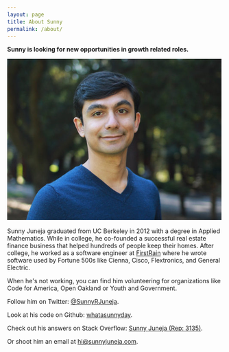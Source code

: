 ```yaml
---
layout: page
title: About Sunny
permalink: /about/
---
```

**Sunny is looking for new opportunities in growth related roles.**

<img class='headshot' src='/img/headshot.jpg' alt="Sunny Juneja's headshot">

Sunny Juneja graduated from UC Berkeley in 2012 with a degree in Applied Mathematics.
While in college, he co-founded a successful real estate finance business that helped hundreds
of people keep their homes. After college, he worked as a software engineer at 
[FirstRain](http://firstrain.com/) where he wrote software used by Fortune 500s like
Cienna, Cisco, Flextronics, and General Electric.

When he's not working, you can find him volunteering for organizations like Code for America,
Open Oakland or Youth and Government.

Follow him on Twitter: <a href='https://twitter.com/@SunnyRJuneja'>@SunnyRJuneja</a>.

Look at his code on Github: <a href='https://github.com/whatasunnyday'>whatasunnyday</a>.

Check out his answers on Stack Overflow: <a href='http://stackoverflow.com/users/807103/sunny-juneja'>Sunny Juneja (Rep: 3135)</a>.

Or shoot him an email at <a href='mailto:hi@sunnyjuneja.com'>hi@sunnyjuneja.com</a>.
